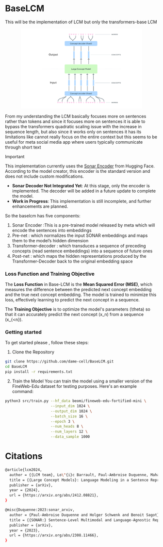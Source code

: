 # BaseLCM
This will be the implementation of LCM but only the transformers-base LCM

<p align="center">
  <img src="src/lcm.png" alt="lcm" width="400"/>
</p>


From my understanding the LCM  basically focuses more on sentences rather than tokens and since it focuses more on sentences it is able to bypass the transformers quadratic scaling issue  with the increase in sequence length, but also since it works only on sentences it has its limitations like  cannot really focus  on the entire context but this seems to be useful for meta social media app where users typically communicate through short text

>[!IMPORTANT]
> This implementation currently uses the [Sonar Encoder](https://huggingface.co/cointegrated/SONAR_200_text_encoder) from Hugging Face. According to the model creator, this encoder is the standard version and does not include custom modifications.
> - **Sonar Decoder Not Integrated Yet**: At this stage, only the encoder is implemented. The decoder will be added in a future update to complete the model.  
> - **Work in Progress**: This implementation is still incomplete, and further enhancements are planned.

So the baselcm has five components:

1) Sonar Encoder :This is a pre-trained model released by meta which will encode the sentences into embeddings 
2) Pre-net : which normalizes the input SONAR embeddings and maps them to the model’s hidden dimension 
3) Transformer-decoder : which transduces a sequence of preceding concepts (read sentence embeddings) into a sequence of future
ones
1) Post-net : which maps the hidden representations produced by the Transformer-Decoder back to the original embedding space
  


### Loss Function and Training Objective

The **Loss Function** in Base-LCM is the **Mean Squared Error (MSE)**, which measures the difference between the predicted next concept embedding and the true next concept embedding. The model is trained to minimize this loss, effectively learning to predict the next concept in a sequence.

The **Training Objective** is to optimize the model's parameters \(\theta\) so that it can accurately predict the next concept \(x_n\) from a sequence \(x_{<n}\).

### Getting started 
To get started please , follow these steps:

1) Clone the Repository  
```bash
git clone https://github.com/dame-cell/BaseLCM.git
cd BaseLCM
pip install -r requirements.txt
```

2) Train the Model
You can train the model using a smaller version of the FineWeb-Edu dataset for testing purposes. Here's an example command:
```bash
python3 src/train.py --hf_data beomi/fineweb-edu-fortified-mini \
                     --input_dim 1024 \
                     --output_dim 1024 \
                     --batch_size 16 \
                     --epoch 3 \
                     --num_heads 8 \
                     --num_layers 12 \
                     --data_sample 1000

```

# Citations 

```bash
@article{lcm2024,
  author = {{LCM team}, Lo\"{i}c Barrault, Paul-Ambroise Duquenne, Maha Elbayad, Artyom Kozhevnikov, Belen Alastruey, Pierre Andrews, Mariano Coria, Guillaume Couairon, Marta R. Costa-juss\`{a}, David Dale, Hady Elsahar, Kevin Heffernan, Jo\~{a}o Maria Janeiro, Tuan Tran, Christophe Ropers, Eduardo Sánchez, Robin San Roman, Alexandre Mourachko, Safiyyah Saleem, Holger Schwenk},
  title = {{Large Concept Models}: Language Modeling in a Sentence Representation Space},
  publisher = {arXiv},
  year = {2024},
  url = {https://arxiv.org/abs/2412.08821},
}
```
```bash
@misc{Duquenne:2023:sonar_arxiv,
  author = {Paul-Ambroise Duquenne and Holger Schwenk and Benoit Sagot},
  title = {{SONAR:} Sentence-Level Multimodal and Language-Agnostic Representations},
  publisher = {arXiv},
  year = {2023},
  url = {https://arxiv.org/abs/2308.11466},
}
```
